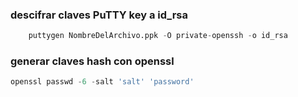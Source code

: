 ### descifrar claves PuTTY key a id_rsa

```python
	puttygen NombreDelArchivo.ppk -O private-openssh -o id_rsa
```
### generar claves hash con openssl

```python
openssl passwd -6 -salt 'salt' 'password'
```
